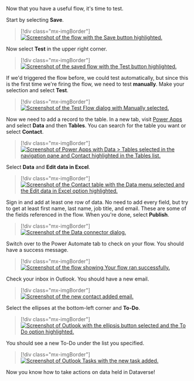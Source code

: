 Now that you have a useful flow, it's time to test.

Start by selecting **Save**.

> [!div class="mx-imgBorder"]
> [![Screenshot of the flow with the Save button highlighted.](../media/9-save.png)](../media/9-save.png#lightbox)

Now select **Test** in the upper right corner.

> [!div class="mx-imgBorder"]
> [![Screenshot of the saved flow with the Test button highlighted.](../media/10-test.png)](../media/10-test.png#lightbox)

If we'd triggered the flow before, we could test automatically, but since this is the first time we're firing the flow, we need to test **manually**. Make your selection and select **Test**.

> [!div class="mx-imgBorder"]
> [![Screenshot of the Test Flow dialog with Manually selected.](../media/11-manually.png)](../media/11-manually.png#lightbox)

Now we need to add a record to the table. In a new tab, visit [Power Apps](https://www.make.powerapps.com/?azure-portal=true) and select **Data** and then **Tables**. You can search for the table you want or select **Contact**.

> [!div class="mx-imgBorder"]
> [![Screenshot of Power Apps with Data > Tables selected in the navigation pane and Contact highlighted in the Tables list.](../media/12-data.png)](../media/12-data.png#lightbox)

Select **Data** and **Edit data in Excel**.

> [!div class="mx-imgBorder"]
> [![Screenshot of the Contact table with the Data menu selected and the Edit data in Excel option highlighted.](../media/13-edit-data-excel.png)](../media/13-edit-data-excel.png#lightbox)

Sign in and add at least one row of data. No need to add every field, but try to get at least first name, last name, job title, and email. These are some of the fields referenced in the flow. When you're done, select **Publish**.

> [!div class="mx-imgBorder"]
> [![Screenshot of the Data connector dialog.](../media/14-publish.png)](../media/14-publish.png#lightbox)

Switch over to the Power Automate tab to check on your flow. You should have a success message.

> [!div class="mx-imgBorder"]
> [![Screenshot of the flow showing Your flow ran successfully.](../media/15-success.png)](../media/15-success.png#lightbox)

Check your inbox in Outlook. You should have a new email.

> [!div class="mx-imgBorder"]
> [![Screenshot of the new contact added email.](../media/16-complete-email.png)](../media/16-complete-email.png#lightbox)

Select the ellipses at the bottom-left corner and **To-Do**.

> [!div class="mx-imgBorder"]
> [![Screenshot of Outlook with the ellipsis button selected and the To Do option highlighted.](../media/17-open-to-do.png)](../media/17-open-to-do.png#lightbox)

You should see a new To-Do under the list you specified.

> [!div class="mx-imgBorder"]
> [![Screenshot of Outlook Tasks with the new task added.](../media/18-new-to-do.png)](../media/18-new-to-do.png#lightbox)

Now you know how to take actions on data held in Dataverse!
